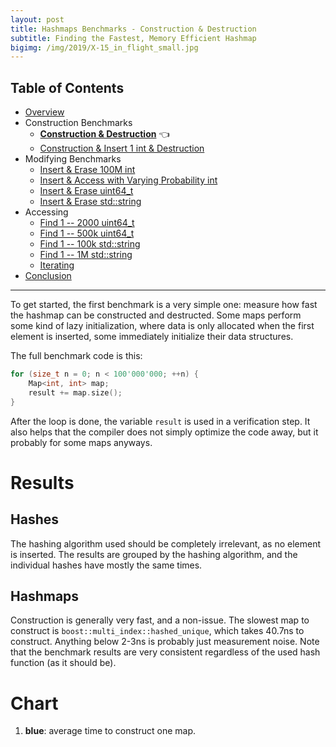 ```yaml
---
layout: post
title: Hashmaps Benchmarks - Construction & Destruction
subtitle: Finding the Fastest, Memory Efficient Hashmap
bigimg: /img/2019/X-15_in_flight_small.jpg
---
```


## Table of Contents

* [Overview](/2019/04/01/hashmap-benchmarks-01-overview/)
* Construction Benchmarks
   * **[Construction & Destruction](/2019/04/01/hashmap-benchmarks-02-01-result-CtorDtorEmptyMap/)** 👈
   * [Construction & Insert 1 int & Destruction](/2019/04/01/hashmap-benchmarks-02-02-result-CtorDtorSingleEntryMap/)
* Modifying Benchmarks
   * [Insert & Erase 100M int](/2019/04/01/hashmap-benchmarks-03-01-result-InsertHugeInt/)
   * [Insert & Access with Varying Probability int](/2019/04/01/hashmap-benchmarks-03-02-result-RandomDistinct2/)
   * [Insert & Erase uint64_t](/2019/04/01/hashmap-benchmarks-03-03-result-RandomInsertErase/)
   * [Insert & Erase std::string](/2019/04/01/hashmap-benchmarks-03-04-result-RandomInsertEraseStrings/)
* Accessing
   * [Find 1 -- 2000 uint64_t](/2019/04/01/hashmap-benchmarks-04-02-result-RandomFind_2000/)
   * [Find 1 -- 500k uint64_t](/2019/04/01/hashmap-benchmarks-04-03-result-RandomFind_500000/)
   * [Find 1 -- 100k std::string](/2019/04/01/hashmap-benchmarks-04-04-result-RandomFindString/)
   * [Find 1 -- 1M std::string](/2019/04/01/hashmap-benchmarks-04-05-result-RandomFindString_1000000/)
   * [Iterating](/2019/04/01/hashmap-benchmarks-04-06-result-IterateIntegers/)
* [Conclusion](/2019/04/01/hashmap-benchmarks-05-conclusion/)

----

To get started, the first benchmark is a very simple one: measure how fast the hashmap can be constructed and destructed. Some maps perform some kind of lazy initialization, where data is only allocated when the first element is inserted, some immediately initialize their data structures. 

The full benchmark code is this: 

```cpp
for (size_t n = 0; n < 100'000'000; ++n) {
    Map<int, int> map;
    result += map.size();
}
```

After the loop is done, the variable `result` is used in a verification step. It also helps that the compiler does not simply optimize the code away, but it probably for some maps anyways.

# Results

## Hashes

The hashing algorithm used should be completely irrelevant, as no element is inserted. The results are grouped by the hashing algorithm, and the individual hashes have mostly the same times.

## Hashmaps

Construction is generally very fast, and a non-issue. The slowest map to construct is `boost::multi_index::hashed_unique`, which takes 40.7ns to construct. Anything below 2-3ns is probably just measurement noise. Note that the benchmark results are very consistent regardless of the used hash function (as it should be).

# Chart

1. **blue**: average time to construct one map.

<script src="https://cdn.plot.ly/plotly-latest.min.js"></script>
<div id="id_9a92bed7" style="height:260em"></div>
<script>
    var colors = Plotly.d3.scale.category10().range();
    var m0y = [ "boost::multi_index::<br>hashed_unique", "phmap::<br>parallel_node_hash_map", "emilib1::HashMap", "spp::sparse_hash_map", "boost::unordered_map", "tsl::hopscotch_map", "ska::flat_hash_map", "folly::F14ValueMap", "folly::F14NodeMap", "ska::bytell_hash_map", "tsl::sparse_map", "eastl::hash_map", "tsl::robin_map", "robin_hood::<br>unordered_flat_map", "robin_hood::<br>unordered_node_map", "phmap::<br>parallel_flat_hash_map", "std::unordered_map", "phmap::flat_hash_map", "phmap::node_hash_map", "absl::flat_hash_map", "<b>absl::node_hash_map</b>"];
    var m1y = [ "boost::multi_index::<br>hashed_unique", "phmap::<br>parallel_node_hash_map", "emilib1::HashMap", "spp::sparse_hash_map", "boost::unordered_map", "tsl::hopscotch_map", "ska::flat_hash_map", "folly::F14NodeMap", "folly::F14ValueMap", "ska::bytell_hash_map", "eastl::hash_map", "tsl::sparse_map", "tsl::robin_map", "phmap::flat_hash_map", "phmap::<br>parallel_flat_hash_map", "phmap::node_hash_map", "robin_hood::<br>unordered_flat_map", "robin_hood::<br>unordered_node_map", "std::unordered_map", "absl::node_hash_map", "<b>absl::flat_hash_map</b>"];
    var m2y = [ "boost::multi_index::<br>hashed_unique", "phmap::<br>parallel_node_hash_map", "emilib1::HashMap", "spp::sparse_hash_map", "boost::unordered_map", "tsl::hopscotch_map", "ska::flat_hash_map", "folly::F14NodeMap", "folly::F14ValueMap", "ska::bytell_hash_map", "tsl::sparse_map", "eastl::hash_map", "tsl::robin_map", "phmap::node_hash_map", "phmap::<br>parallel_flat_hash_map", "std::unordered_map", "robin_hood::<br>unordered_flat_map", "phmap::flat_hash_map", "robin_hood::<br>unordered_node_map", "absl::node_hash_map", "<b>absl::flat_hash_map</b>"];
    var m3y = [ "boost::multi_index::<br>hashed_unique", "phmap::<br>parallel_node_hash_map", "emilib1::HashMap", "spp::sparse_hash_map", "boost::unordered_map", "tsl::hopscotch_map", "ska::flat_hash_map", "folly::F14NodeMap", "folly::F14ValueMap", "ska::bytell_hash_map", "eastl::hash_map", "tsl::sparse_map", "tsl::robin_map", "phmap::node_hash_map", "robin_hood::<br>unordered_node_map", "std::unordered_map", "phmap::<br>parallel_flat_hash_map", "robin_hood::<br>unordered_flat_map", "phmap::flat_hash_map", "absl::node_hash_map", "<b>absl::flat_hash_map</b>"];
    var m4y = [ "boost::multi_index::<br>hashed_unique", "phmap::<br>parallel_node_hash_map", "emilib1::HashMap", "spp::sparse_hash_map", "boost::unordered_map", "tsl::hopscotch_map", "ska::flat_hash_map", "folly::F14NodeMap", "folly::F14ValueMap", "eastl::hash_map", "ska::bytell_hash_map", "tsl::sparse_map", "tsl::robin_map", "std::unordered_map", "robin_hood::<br>unordered_node_map", "phmap::<br>parallel_flat_hash_map", "phmap::node_hash_map", "phmap::flat_hash_map", "robin_hood::<br>unordered_flat_map", "absl::node_hash_map", "<b>absl::flat_hash_map</b>"];
    var measurement_names = [ "ctor & dtor empty map" ];

    var data = [
        { x: [ 4.0655249999999996e-08, 2.88176e-08, 1.08427e-08, 1.0058450000000001e-08, 3.75871e-09, 3.753950000000001e-09, 1.9729949999999998e-09, 1.87625e-09, 1.78233e-09, 4.691945e-10, 3.131685e-10, 3.13053e-10, 3.1289550000000004e-10, 1.18e-15, 1.155e-15, 1.1500000000000001e-15, 1.14e-15, 1.13e-15, 1.1000000000000001e-15, 8.6e-16, 8.4e-16 ],
          y: m0y, name: measurement_names[0] + ' (absl::Hash)', type: 'bar', orientation: 'h', yaxis: 'y', marker: { color: colors[0], },
            textposition: 'outside',
            text: [ "40.7ns<br>0MB", "28.8ns<br>0MB", "10.8ns<br>0MB", "10.1ns<br>0MB", "3.76ns<br>0MB", "3.75ns<br>0MB", "1.97ns<br>0MB", "1.88ns<br>0MB", "1.78ns<br>0MB", "469ps<br>0MB", "313ps<br>0MB", "313ps<br>0MB", "313ps<br>0MB", "1.18fs<br>0MB", "1.16fs<br>0MB", "1.15fs<br>0MB", "1.14fs<br>0MB", "1.13fs<br>0MB", "1.10fs<br>0MB", "860as<br>0MB", "<b>840as<br>0MB</b>" ],
        },
        { x: [ 4.06564e-08, 2.8828550000000002e-08, 1.08469e-08, 1.00372e-08, 4.390035e-09, 3.75224e-09, 1.92696e-09, 1.87645e-09, 1.7852599999999999e-09, 6.255380000000001e-10, 3.1308049999999997e-10, 3.1294250000000003e-10, 3.1286400000000003e-10, 1.175e-15, 1.1449999999999999e-15, 1.14e-15, 1.13e-15, 1.1150000000000002e-15, 1.1000000000000001e-15, 8.55e-16, 8.449999999999999e-16 ],
          y: m1y, name: measurement_names[0] + ' (folly::hasher)', type: 'bar', orientation: 'h', yaxis: 'y2', marker: { color: colors[0], },
            textposition: 'outside',
            text: [ "40.7ns<br>0MB", "28.8ns<br>0MB", "10.8ns<br>0MB", "10.0ns<br>0MB", "4.39ns<br>0MB", "3.75ns<br>0MB", "1.93ns<br>0MB", "1.88ns<br>0MB", "1.79ns<br>0MB", "626ps<br>0MB", "313ps<br>0MB", "313ps<br>0MB", "313ps<br>0MB", "1.18fs<br>0MB", "1.14fs<br>0MB", "1.14fs<br>0MB", "1.13fs<br>0MB", "1.12fs<br>0MB", "1.10fs<br>0MB", "855as<br>0MB", "<b>845as<br>0MB</b>" ],
        },
        { x: [ 4.06617e-08, 2.87694e-08, 1.0846399999999998e-08, 1.003005e-08, 4.68986e-09, 3.7531500000000004e-09, 2.005065e-09, 1.8763600000000003e-09, 1.786015e-09, 4.69374e-10, 3.1302300000000005e-10, 3.1297e-10, 3.1287150000000004e-10, 1.18e-15, 1.17e-15, 1.1449999999999999e-15, 1.105e-15, 1.095e-15, 1.08e-15, 8.7e-16, 8.2e-16 ],
          y: m2y, name: measurement_names[0] + ' (robin_hood::hash)', type: 'bar', orientation: 'h', yaxis: 'y3', marker: { color: colors[0], },
            textposition: 'outside',
            text: [ "40.7ns<br>0MB", "28.8ns<br>0MB", "10.8ns<br>0MB", "10.0ns<br>0MB", "4.69ns<br>0MB", "3.75ns<br>0MB", "2.01ns<br>0MB", "1.88ns<br>0MB", "1.79ns<br>0MB", "469ps<br>0MB", "313ps<br>0MB", "313ps<br>0MB", "313ps<br>0MB", "1.18fs<br>0MB", "1.17fs<br>0MB", "1.14fs<br>0MB", "1.10fs<br>0MB", "1.10fs<br>0MB", "1.08fs<br>0MB", "870as<br>0MB", "<b>820as<br>0MB</b>" ],
        },
        { x: [ 4.065955e-08, 2.88256e-08, 1.08424e-08, 1.003605e-08, 4.689925e-09, 3.7521900000000005e-09, 2.02628e-09, 1.87632e-09, 1.78581e-09, 6.256635e-10, 3.1298999999999997e-10, 3.12943e-10, 3.12893e-10, 1.1650000000000002e-15, 1.1600000000000001e-15, 1.16e-15, 1.1500000000000001e-15, 1.125e-15, 1.1150000000000002e-15, 8.55e-16, 8.499999999999999e-16 ],
          y: m3y, name: measurement_names[0] + ' (libstdc++-v3)', type: 'bar', orientation: 'h', yaxis: 'y4', marker: { color: colors[0], },
            textposition: 'outside',
            text: [ "40.7ns<br>0MB", "28.8ns<br>0MB", "10.8ns<br>0MB", "10.0ns<br>0MB", "4.69ns<br>0MB", "3.75ns<br>0MB", "2.03ns<br>0MB", "1.88ns<br>0MB", "1.79ns<br>0MB", "626ps<br>0MB", "313ps<br>0MB", "313ps<br>0MB", "313ps<br>0MB", "1.16fs<br>0MB", "1.16fs<br>0MB", "1.16fs<br>0MB", "1.15fs<br>0MB", "1.12fs<br>0MB", "1.12fs<br>0MB", "855as<br>0MB", "<b>850as<br>0MB</b>" ],
        },
        { x: [ 4.066565e-08, 2.885055e-08, 1.0843950000000002e-08, 1.0065800000000001e-08, 4.6901700000000006e-09, 3.752175000000001e-09, 1.930215e-09, 1.876195e-09, 1.7817650000000002e-09, 6.257225e-10, 6.255459999999999e-10, 3.128555e-10, 3.12833e-10, 1.155e-15, 1.155e-15, 1.155e-15, 1.155e-15, 1.145e-15, 1.105e-15, 8.55e-16, 8.449999999999999e-16 ],
          y: m4y, name: measurement_names[0] + ' (FNV1a)', type: 'bar', orientation: 'h', yaxis: 'y5', marker: { color: colors[0], },
            textposition: 'outside',
            text: [ "40.7ns<br>0MB", "28.9ns<br>0MB", "10.8ns<br>0MB", "10.1ns<br>0MB", "4.69ns<br>0MB", "3.75ns<br>0MB", "1.93ns<br>0MB", "1.88ns<br>0MB", "1.78ns<br>0MB", "626ps<br>0MB", "626ps<br>0MB", "313ps<br>0MB", "313ps<br>0MB", "1.16fs<br>0MB", "1.16fs<br>0MB", "1.16fs<br>0MB", "1.16fs<br>0MB", "1.14fs<br>0MB", "1.10fs<br>0MB", "855as<br>0MB", "<b>845as<br>0MB</b>" ],
        },
    ];

    var layout = {
        // title: { text: 'CtorDtorEmptyMap'},
        grid: {
            ygap: 0.1,
            subplots: [
            ['xy'],
            ['xy2'],
            ['xy3'],
            ['xy4'],
            ['xy5'],
        ] },

        barmode: 'stack',
        yaxis: { title: 'absl::Hash', automargin: true, },
        yaxis2: { title: 'folly::hasher', automargin: true, },
        yaxis3: { title: 'robin_hood::hash', automargin: true, },
        yaxis4: { title: 'libstdc++-v3', automargin: true, },
        yaxis5: { title: 'FNV1a', automargin: true, },
        xaxis: { automargin: true,  range: [0, 4.35122455e-08]  },
        legend: { traceorder: 'normal' },
        margin: { pad: 0, l:0, r:0, t:0, b:0, },
        showlegend:false,
    };

    Plotly.newPlot('id_9a92bed7', data, layout);
</script>
